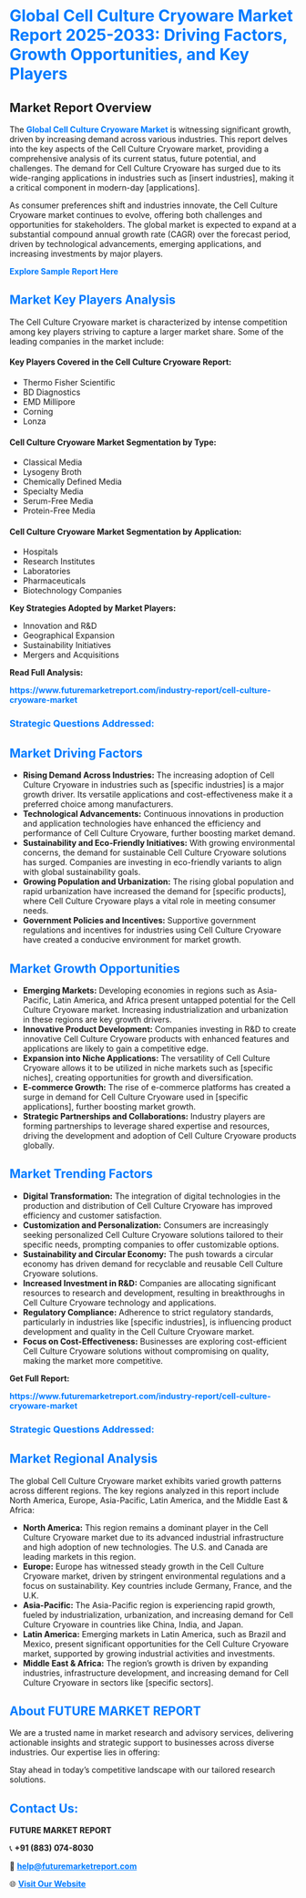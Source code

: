<h1 style="color: #007BFF;">Global Cell Culture Cryoware Market Report 2025-2033: Driving Factors, Growth Opportunities, and Key Players</h1>

<section id="overview">
<h2>Market Report Overview</h2>
<p>The <a href="https://www.futuremarketreport.com/industry-report/cell-culture-cryoware-market" style="color: #007BFF; text-decoration: none;"><strong>Global Cell Culture Cryoware Market</strong></a> is witnessing significant growth, driven by increasing demand across various industries. This report delves into the key aspects of the Cell Culture Cryoware market, providing a comprehensive analysis of its current status, future potential, and challenges. The demand for Cell Culture Cryoware has surged due to its wide-ranging applications in industries such as [insert industries], making it a critical component in modern-day [applications].</p>
<p>As consumer preferences shift and industries innovate, the Cell Culture Cryoware market continues to evolve, offering both challenges and opportunities for stakeholders. The global market is expected to expand at a substantial compound annual growth rate (CAGR) over the forecast period, driven by technological advancements, emerging applications, and increasing investments by major players.</p>
</section>

<section id="overview">
<p><a href="https://www.futuremarketreport.com/request-sample/reportId=34125" style="color: #007BFF; text-decoration: none;"><strong>Explore Sample Report Here</strong></a></p>
</section>

<section id="key-players">
<h2 style="color: #007BFF;">Market Key Players Analysis</h2>
<p>The Cell Culture Cryoware market is characterized by intense competition among key players striving to capture a larger market share. Some of the leading companies in the market include:</p>
<h4>Key Players Covered in the Cell Culture Cryoware Report:</h4>
<ul><li>Thermo Fisher Scientific</li><li>BD Diagnostics</li><li>EMD Millipore</li><li>Corning</li><li>Lonza</li></ul>
<h4>Cell Culture Cryoware Market Segmentation by Type:</h4>
<ul><li>Classical Media</li><li>Lysogeny Broth</li><li>Chemically Defined Media</li><li>Specialty Media</li><li>Serum-Free Media</li><li>Protein-Free Media</li></ul>

<h4>Cell Culture Cryoware Market Segmentation by Application:</h4>
<ul><li>Hospitals</li><li>Research Institutes</li><li>Laboratories</li><li>Pharmaceuticals</li><li>Biotechnology Companies</li></ul>
<p><strong>Key Strategies Adopted by Market Players:</strong></p>
<ul>
<li>Innovation and R&D</li>
<li>Geographical Expansion</li>
<li>Sustainability Initiatives</li>
<li>Mergers and Acquisitions</li>
</ul>
</section>

<section>
<p><strong>Read Full Analysis: </strong></p><a href="https://www.futuremarketreport.com/industry-report/cell-culture-cryoware-market" style="color: #007BFF; text-decoration: none;"><strong>https://www.futuremarketreport.com/industry-report/cell-culture-cryoware-market</strong></a>
<h3 style="color: #007BFF;">Strategic Questions Addressed:</h3>
</section>

<section id="driving-factors">
<h2 style="color: #007BFF;">Market Driving Factors</h2>
<ul>
<li><strong>Rising Demand Across Industries:</strong> The increasing adoption of Cell Culture Cryoware in industries such as [specific industries] is a major growth driver. Its versatile applications and cost-effectiveness make it a preferred choice among manufacturers.</li>
<li><strong>Technological Advancements:</strong> Continuous innovations in production and application technologies have enhanced the efficiency and performance of Cell Culture Cryoware, further boosting market demand.</li>
<li><strong>Sustainability and Eco-Friendly Initiatives:</strong> With growing environmental concerns, the demand for sustainable Cell Culture Cryoware solutions has surged. Companies are investing in eco-friendly variants to align with global sustainability goals.</li>
<li><strong>Growing Population and Urbanization:</strong> The rising global population and rapid urbanization have increased the demand for [specific products], where Cell Culture Cryoware plays a vital role in meeting consumer needs.</li>
<li><strong>Government Policies and Incentives:</strong> Supportive government regulations and incentives for industries using Cell Culture Cryoware have created a conducive environment for market growth.</li>
</ul>
</section>

<section id="growth-opportunities">
<h2 style="color: #007BFF;">Market Growth Opportunities</h2>
<ul>
<li><strong>Emerging Markets:</strong> Developing economies in regions such as Asia-Pacific, Latin America, and Africa present untapped potential for the Cell Culture Cryoware market. Increasing industrialization and urbanization in these regions are key growth drivers.</li>
<li><strong>Innovative Product Development:</strong> Companies investing in R&D to create innovative Cell Culture Cryoware products with enhanced features and applications are likely to gain a competitive edge.</li>
<li><strong>Expansion into Niche Applications:</strong> The versatility of Cell Culture Cryoware allows it to be utilized in niche markets such as [specific niches], creating opportunities for growth and diversification.</li>
<li><strong>E-commerce Growth:</strong> The rise of e-commerce platforms has created a surge in demand for Cell Culture Cryoware used in [specific applications], further boosting market growth.</li>
<li><strong>Strategic Partnerships and Collaborations:</strong> Industry players are forming partnerships to leverage shared expertise and resources, driving the development and adoption of Cell Culture Cryoware products globally.</li>
</ul>
</section>

<section id="trending-factors">
<h2 style="color: #007BFF;">Market Trending Factors</h2>
<ul>
<li><strong>Digital Transformation:</strong> The integration of digital technologies in the production and distribution of Cell Culture Cryoware has improved efficiency and customer satisfaction.</li>
<li><strong>Customization and Personalization:</strong> Consumers are increasingly seeking personalized Cell Culture Cryoware solutions tailored to their specific needs, prompting companies to offer customizable options.</li>
<li><strong>Sustainability and Circular Economy:</strong> The push towards a circular economy has driven demand for recyclable and reusable Cell Culture Cryoware solutions.</li>
<li><strong>Increased Investment in R&D:</strong> Companies are allocating significant resources to research and development, resulting in breakthroughs in Cell Culture Cryoware technology and applications.</li>
<li><strong>Regulatory Compliance:</strong> Adherence to strict regulatory standards, particularly in industries like [specific industries], is influencing product development and quality in the Cell Culture Cryoware market.</li>
<li><strong>Focus on Cost-Effectiveness:</strong> Businesses are exploring cost-efficient Cell Culture Cryoware solutions without compromising on quality, making the market more competitive.</li>
</ul>
</section>

<section>
<p><strong>Get Full Report: </strong></p><a href="https://www.futuremarketreport.com/industry-report/cell-culture-cryoware-market" style="color: #007BFF; text-decoration: none;"><strong>https://www.futuremarketreport.com/industry-report/cell-culture-cryoware-market</strong></a>
<h3 style="color: #007BFF;">Strategic Questions Addressed:</h3>
</section>


<section id="regional-analysis">
<h2 style="color: #007BFF;">Market Regional Analysis</h2>
<p>The global Cell Culture Cryoware market exhibits varied growth patterns across different regions. The key regions analyzed in this report include North America, Europe, Asia-Pacific, Latin America, and the Middle East & Africa:</p>
<ul>
<li><strong>North America:</strong> This region remains a dominant player in the Cell Culture Cryoware market due to its advanced industrial infrastructure and high adoption of new technologies. The U.S. and Canada are leading markets in this region.</li>
<li><strong>Europe:</strong> Europe has witnessed steady growth in the Cell Culture Cryoware market, driven by stringent environmental regulations and a focus on sustainability. Key countries include Germany, France, and the U.K.</li>
<li><strong>Asia-Pacific:</strong> The Asia-Pacific region is experiencing rapid growth, fueled by industrialization, urbanization, and increasing demand for Cell Culture Cryoware in countries like China, India, and Japan.</li>
<li><strong>Latin America:</strong> Emerging markets in Latin America, such as Brazil and Mexico, present significant opportunities for the Cell Culture Cryoware market, supported by growing industrial activities and investments.</li>
<li><strong>Middle East & Africa:</strong> The region’s growth is driven by expanding industries, infrastructure development, and increasing demand for Cell Culture Cryoware in sectors like [specific sectors].</li>
</ul>
</section>

<footer>
<h2 style="color: #007BFF;">About FUTURE MARKET REPORT</h2>
<p>We are a trusted name in market research and advisory services, delivering actionable insights and strategic support to businesses across diverse industries. Our expertise lies in offering:</p>

<p>Stay ahead in today’s competitive landscape with our tailored research solutions.</p>

<h2 style="color: #007BFF;">Contact Us:</h2>
<p><strong>FUTURE MARKET REPORT</strong></p>
<p>📞 <strong>+91 (883) 074-8030</strong></p>
<p>📧 <strong><a href="mailto:help@futuremarketreport.com" style="color: #007BFF;">help@futuremarketreport.com</a></strong></p>
<p>🌐 <strong><a href="https://www.futuremarketreport.com/" style="color: #007BFF;">Visit Our Website</a></strong></p>
</footer>